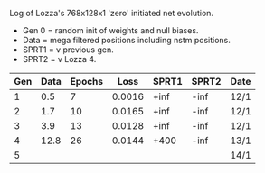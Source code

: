 Log of Lozza's 768x128x1 'zero' initiated net evolution.

- Gen 0 = random init of weights and null biases.
- Data = mega filtered positions including nstm positions.
- SPRT1 = v previous gen.
- SPRT2 = v Lozza 4.

| Gen | Data | Epochs | Loss | SPRT1 | SPRT2 | Date |
| --- | ---- | ------ | ---- | ---- | ----- | ---- |
| 1  | 0.5   | 7  | 0.0016 | +inf | -inf | 12/1 |
| 2  | 1.7   | 10 | 0.0165 | +inf | -inf | 12/1 |
| 3  | 3.9   | 13 | 0.0128 | +inf | -inf | 12/1 |
| 4  | 12.8  | 26 | 0.0144 | +400 | -inf | 13/1 |
| 5  |   |  |  |  |  | 14/1 |
